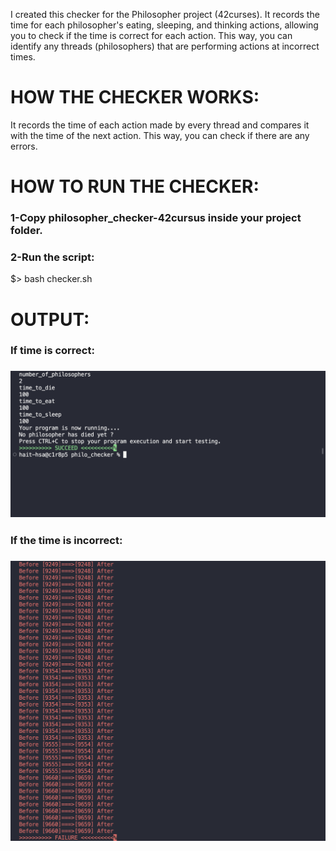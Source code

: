 I created this checker for the Philosopher project (42curses). It records the time for each philosopher's eating, sleeping, and thinking actions, allowing you to check if the time is correct for each action. This way, you can identify any threads (philosophers) that are performing actions at incorrect times.
 
  <h1>HOW THE CHECKER WORKS:</h1>
 It records the time of each action made by every thread and compares it with the time of the next action. This way, you can check if there are any errors.
 <h1>HOW TO RUN THE CHECKER:</h1>
<h3>1-Copy philosopher_checker-42cursus inside your project folder.</h3>
<h3>2-Run the script:</h3>
   $> bash checker.sh
   <h1>OUTPUT:</h1>
 <h3>If time is correct:<h3>
<img src="https://github.com/houssame-aithsain/philosopher_checker-42cursus/blob/main/src/Screen%20Shot%202023-03-11%20at%2011.41.28%20PM.png" alt="Alt text" title="Optional title">
 <h3>If the time is incorrect:<h3>
 <img src="https://github.com/houssame-aithsain/philosopher_checker-42cursus/blob/main/src/Screen%20Shot%202023-03-11%20at%2011.45.04%20PM.png" alt="Alt text" title="Optional title">
